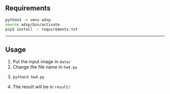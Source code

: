 ## Requirements

```bash
python3 -m venv adsp
source adsp/bin/activate
pip3 install -r requirements.txt
```

---

## Usage

1. Put the input image in `data/`
2. Change the file name in `hw4.py`
3. ```bash
   python3 hw4.py
   ```
4. The result will be in `result/`
